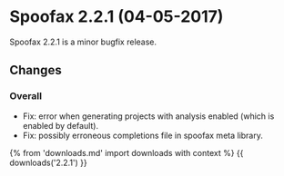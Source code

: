 # Spoofax 2.2.1 (04-05-2017)

Spoofax 2.2.1 is a minor bugfix release.

## Changes

### Overall

-   Fix: error when generating projects with analysis enabled (which is
    enabled by default).
-   Fix: possibly erroneous completions file in spoofax meta library.

{% from 'downloads.md' import downloads with context %}
{{ downloads('2.2.1') }}
